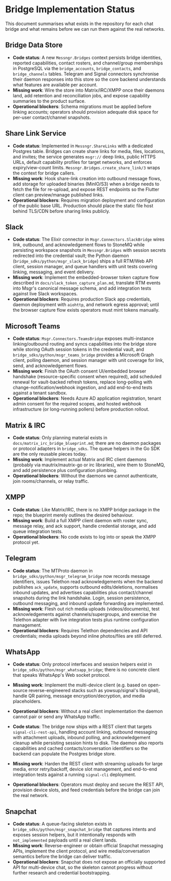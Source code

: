 # Bridge Implementation Status

This document summarises what exists in the repository for each chat bridge and what remains
before we can run them against the real networks.

## Bridge Data Store
- **Code status**: A new `Messngr.Bridges` context persists bridge identities, reported capabilities,
  contact rosters, and channel/group memberships in PostgreSQL via the `bridge_accounts`,
  `bridge_contacts`, and `bridge_channels` tables. Telegram and Signal connectors synchronise
  their daemon responses into this store so the core backend understands what features are
  available per account.
- **Missing work**: Wire the store into Matrix/IRC/XMPP once their daemons land, add retention and
  reconciliation jobs, and expose capability summaries to the product surface.
- **Operational blockers**: Schema migrations must be applied before linking accounts; operators
  should provision adequate disk space for per-user contact/channel snapshots.

## Share Link Service
- **Code status**: Implemented in `Messngr.ShareLinks` with a dedicated Postgres table. Bridges can
  create share links for media, files, locations, and invites; the service generates `msgr://`
  deep links, public HTTPS URLs, default capability profiles for target networks, and enforces
  expiry/view-count limits. `Messngr.Bridges.create_share_link/3` wraps the context for bridge
  callers.
- **Missing work**: Hook share-link creation into outbound message flows, add storage for uploaded
  binaries (MinIO/S3) when a bridge needs to fetch the file for re-upload, and expose REST endpoints
  so the Flutter client can preview/manage published links.
- **Operational blockers**: Requires migration deployment and configuration of the public base URL.
  Production should place the static file host behind TLS/CDN before sharing links publicly.

## Slack
- **Code status**: The Elixir connector in `Msgr.Connectors.SlackBridge` wires link, outbound, and
  acknowledgement flows to StoneMQ while persisting workspace snapshots in `Messngr.Bridges` with
  session secrets redirected into the credential vault; the Python daemon
  (`bridge_sdks/python/msgr_slack_bridge`) ships a full RTM/Web API client, session manager, and
  queue handlers with unit tests covering linking, messaging, and event delivery.
- **Missing work**: Implement the embedded-browser token capture flow described in
  `docs/slack_token_capture_plan.md`, translate RTM events into Msgr's canonical message schema, and
  add integration tests against live Slack workspaces.
- **Operational blockers**: Requires production Slack app credentials, daemon deployment with
  `aiohttp`, and network egress approval; until the browser capture flow exists operators must mint
  tokens manually.

## Microsoft Teams
- **Code status**: `Msgr.Connectors.TeamsBridge` exposes multi-instance linking/outbound routing and
  syncs capabilities into the bridge store while storing OAuth session tokens in the credential
  vault, and `bridge_sdks/python/msgr_teams_bridge` provides a Microsoft Graph client, polling
  daemon, and session manager with unit coverage for link, send, and acknowledgement flows.
- **Missing work**: Finish the OAuth consent UI/embedded browser handshake (resource-specific
  consent when required), add scheduled renewal for vault-backed refresh tokens, replace long-polling
  with change-notification/webhook ingestion, and add end-to-end tests against a tenant sandbox.
- **Operational blockers**: Needs Azure AD application registration, tenant admin consent for the
  required scopes, and hosted webhook infrastructure (or long-running pollers) before production
  rollout.

## Matrix & IRC
- **Code status**: Only planning material exists in `docs/matrix_irc_bridge_blueprint.md`; there are
  no daemon packages or protocol adapters in `bridge_sdks`. The queue helpers in the Go SDK are the
  only reusable pieces today.
- **Missing work**: Implement actual Matrix and IRC client daemons (probably via mautrix/mautrix-go
  or irc libraries), wire them to StoneMQ, and add persistence plus configuration plumbing.
- **Operational blockers**: Without the daemons we cannot authenticate, join rooms/channels, or relay
  traffic.

## XMPP
- **Code status**: Like Matrix/IRC, there is no XMPP bridge package in the repo; the blueprint merely
  outlines the desired behaviour.
- **Missing work**: Build a full XMPP client daemon with roster sync, message relay, and ack support,
  handle credential storage, and add queue integration tests.
- **Operational blockers**: No code exists to log into or speak the XMPP protocol yet.

## Telegram
- **Code status**: The MTProto daemon in `bridge_sdks/python/msgr_telegram_bridge` now records
  message identifiers, issues Telethon read acknowledgements when the backend publishes
  `ack_update`, supports outbound edits/deletions, normalises inbound updates, and advertises
  capabilities plus contact/channel snapshots during the link handshake. Login, session
  persistence, outbound messaging, and inbound update forwarding are implemented.
- **Missing work**: Flesh out rich media uploads (videos/documents), test acknowledgements against
  channels/supergroups, and exercise the Telethon adapter with live integration tests plus runtime
  configuration management.
- **Operational blockers**: Requires Telethon dependencies and API credentials; media uploads beyond
  inline photos/files are still deferred.

## WhatsApp
- **Code status**: Only protocol interfaces and session helpers exist in
  `bridge_sdks/python/msgr_whatsapp_bridge`; there is no concrete client that speaks WhatsApp's
  Web socket protocol.
- **Missing work**: Implement the multi-device client (e.g. based on open-source reverse-engineered
  stacks such as yowsup/signal's libsignal), handle QR pairing, message encryption/decryption, and
  media placeholders.
- **Operational blockers**: Without a real client implementation the daemon cannot pair or send any
  WhatsApp traffic.

- **Code status**: The bridge now ships with a REST client that targets `signal-cli-rest-api`,
  handling account linking, outbound messaging with attachment uploads, inbound polling, and
  acknowledgement cleanup while persisting session hints to disk. The daemon also reports
  capabilities and cached contacts/conversation identifiers so the backend can populate the
  Postgres bridge store.
- **Missing work**: Harden the REST client with streaming uploads for large media, error
  retry/backoff, device slot management, and end-to-end integration tests against a running
  `signal-cli` deployment.
- **Operational blockers**: Operators must deploy and secure the REST API, provision device slots,
  and feed credentials before the bridge can join the real network.

## Snapchat
- **Code status**: A queue-facing skeleton exists in `bridge_sdks/python/msgr_snapchat_bridge` that
  captures intents and exposes session helpers, but it intentionally responds with
  `not_implemented` payloads until a real client lands.
- **Missing work**: Reverse-engineer or obtain official Snapchat messaging APIs, implement the
  client protocol, and wire media/conversation semantics before the bridge can deliver traffic.
- **Operational blockers**: Snapchat does not expose an officially supported API for multi-device
  chat, so the skeleton cannot progress without further research and credential bootstrapping.


